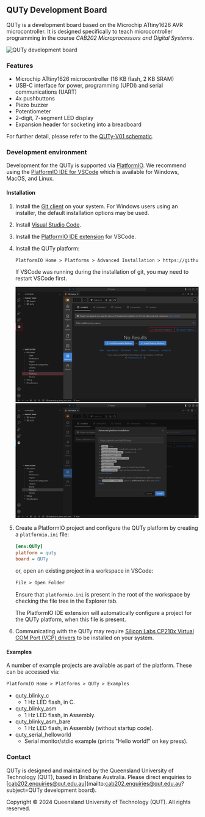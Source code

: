 ## QUTy Development Board

QUTy is a development board based on the Microchip ATtiny1626 AVR
microcontroller. It is designed specifically to teach microcontroller
programming in the course _CAB202 Microprocessors and Digital Systems_.

![QUTy development board](QUTy.png)

### Features

- Microchip ATtiny1626 microcontroller (16 KB flash, 2 KB SRAM)
- USB-C interface for power, programming (UPDI) and serial communications (UART)
- 4x pushbuttons
- Piezo buzzer
- Potentiometer
- 2-digit, 7-segment LED display
- Expansion header for socketing into a breadboard

For further detail, please refer to the [QUTy-V01 schematic](QUTy-V01_Schematic.pdf).

### Development environment

Development for the QUTy is supported via [PlatformIO](https://platformio.org/).
We recommend using the [PlatformIO IDE for VSCode](https://platformio.org/install/ide?install=vscode)
which is available for Windows, MacOS, and Linux.

#### Installation

1. Install the [Git client](https://git-scm.com/) on your system.
   For Windows users using an installer, the default installation
   options may be used.
2. Install [Visual Studio Code](https://code.visualstudio.com/download).
3. Install the [PlatformIO IDE extension](https://marketplace.visualstudio.com/items?itemName=platformio.platformio-ide) for VSCode.
4. Install the QUTy platform:

    ```txt
    PlatformIO Home > Platforms > Advanced Installation > https://github.com/cab202/quty
    ```

    If VSCode was running during the installation of git, you may need
    to restart VSCode first.

    ![QUTy platform installation navigation](PlatformInstallNavigation.png)
    ![QUTy platform installation dialog box](PlatformInstallDialog.png)
5. Create a PlatformIO project and configure the QUTy platform by
   creating a `platformio.ini` file:

    ```ini
    [env:QUTy]
    platform = quty
    board = QUTy
    ```

    or, open an existing project in a workspace in VSCode:

    ```txt
    File > Open Folder
    ```

    Ensure that `platformio.ini` is present in the root of the workspace
    by checking the file tree in the Explorer tab.

    The PlatformIO IDE extension will automatically configure a project
    for the QUTy platform, when this file is present.
6. Communicating with the QUTy may require
   [Silicon Labs CP210x Virtual COM Port (VCP) drivers](https://www.silabs.com/developers/usb-to-uart-bridge-vcp-drivers)
   to be installed on your system.

#### Examples

A number of example projects are available as part of the platform.
These can be accessed via:

```txt
PlatformIO Home > Platforms > QUTy > Examples
```

- quty_blinky_c
  - 1 Hz LED flash, in C.
- quty_blinky_asm
  - 1 Hz LED flash, in Assembly.
- quty_blinky_asm_bare
  - 1 Hz LED flash, in Assembly (without startup code).
- quty_serial_helloworld
  - Serial monitor/stdio example (prints "Hello world!" on key press).

### Contact

QUTy is designed and maintained by the Queensland University of
Technology (QUT), based in Brisbane Australia. Please direct enquiries
to [cab202.enquiries@qut.edu.au](mailto:cab202.enquiries@qut.edu.au?subject=QUTy development board).

Copyright &copy; 2024 Queensland University of Technology (QUT). All rights reserved.
